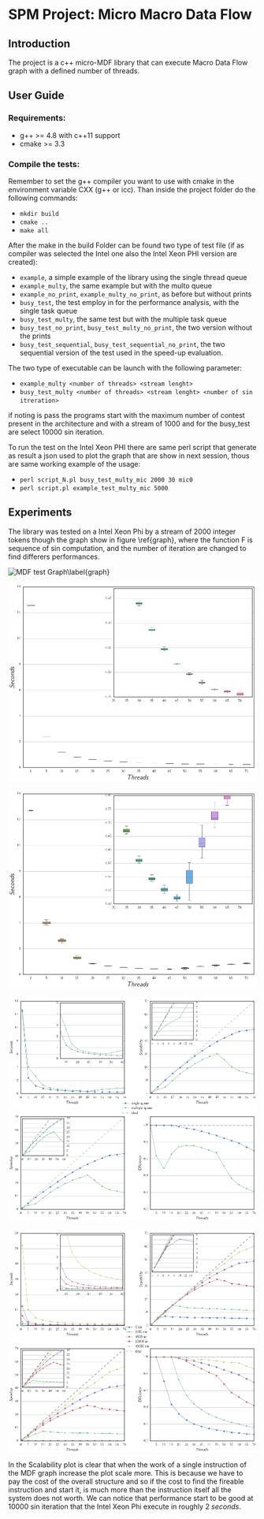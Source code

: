 # SPM Project: Micro Macro Data Flow

## Introduction
The project is a c++ micro-MDF library that can execute Macro Data Flow graph with a defined number of threads.

## User Guide
### Requirements:
- g++ >= 4.8 with c++11 support
- cmake >= 3.3

### Compile the tests:
Remember to set the g++ compiler you want to use with cmake in the environment variable CXX (g++ or icc). Than inside the project folder do the following commands:

- `mkdir build`
- `cmake ..`
- `make all`

After the make in the build Folder can be found two type of test file (if as compiler was selected the Intel one also the Intel Xeon PHI version are created):

- `example`, a simple example of the library using the single thread queue
- `example_multy`, the same example but with the multo queue
- `example_no_print`, `example_multy_no_print`, as before but without prints
- `busy_test`, the test employ in for the performance analysis, with the single task  queue
- `busy_test_multy`, the same test but with the multiple task queue
- `busy_test_no_print`, `busy_test_multy_no_print`, the two version without the prints
- `busy_test_sequential`, `busy_test_sequential_no_print`, the two sequential version of the test used in the speed-up evaluation.

The two type of executable can be launch with the following parameter:

- `example_multy <number of threads> <stream lenght>`
- `busy_test_multy <number of threads> <stream lenght> <number of sin itreration>`

if noting is pass the programs start with the maximum number of contest present in the architecture and with a stream of 1000 and for the busy_test are select 10000 sin iteration.

To run the test on the Intel Xeon PHI there are same perl script that generate as result a json used to plot the graph that are show in next session, thous are same working example of the usage:

- `perl script_N.pl busy_test_multy_mic 2000 30 mic0`
- `perl script.pl example_test_multy_mic 5000`

## Experiments
The library was tested on a Intel Xeon Phi by a stream of 2000 integer tokens though the graph show in figure \ref{graph}, where the function F is sequence of sin computation, and the number of iteration are changed to find differers performances.

![MDF test Graph\label{graph}](Report/img/graph.png)

![Completion Time with Multi Task Queue\label{tc_m}](Report/img/tc_m.png)

![Completion Time with Single Task Queue\label{tc_s}](Report/img/tc_s.png)

![Completion Time, Scalability, Speedup and Efficiency of the two implementation of the ThreadPool\label{vs}](Report/img/vs.png)

![Scalability, Speedup, Efficiently of the multi queue threadpool with different number of sin iteration inside the function F\label{sse}](Report/img/sse_m.png)

In the Scalability plot is clear that when the work of a single instruction of the MDF graph increase the plot scale more. This is because we have to pay the cost of the overall structure and so if the cost to find the fireable instruction and start it, is much more than the instruction itself all the system does not worth. We can notice that performance start to be good at 10000 sin iteration that the Intel Xeon Phi execute in roughly $2\ seconds$.
